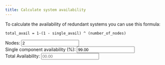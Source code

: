 ```yaml
---
title: Calculate system availability
---
```


To calculate the availability of redundant systems you can
use this formula:

```
total_avail = 1-(1 - single_avail) ^ (number_of_nodes)
```

<form action="">
Nodes: <input type="number" id="nodes" name="nodes" min="0" maxlength="4" value="2" onchange="myCalculation();" /><br/>
Single component availability (%): <input type="number" id="savail" name="savail" min="0" maxlength="10" value="99.00" onchange="myCalculation();" /><br/>
Total Availability: <input name="total" id="total" type="number" maxlength="20" min="0" placeholder="00.00" readonly="true" />
</form>

<script>
function myCalculation() {
var nodes = parseInt(document.getElementById('nodes').value,10);
var sava = parseFloat(document.getElementById('savail').value);
var result = (1-(1-sava/100.0)**(nodes))*100
document.getElementById('total').value = result
}
</script>
